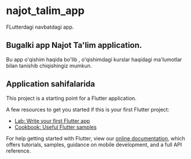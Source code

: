 # najot_talim_app

FLutterdagi navbatdagi app.

## Bugalki app Najot Ta'lim application.
Bu app o'qishim haqida bo'lib , o'qishimdagi kurslar haqidagi ma'lumotlar bilan tanishib chiqishingiz mumkun.

## Application sahifalarida

This project is a starting point for a Flutter application.

A few resources to get you started if this is your first Flutter project:

- [Lab: Write your first Flutter app](https://flutter.dev/docs/get-started/codelab)
- [Cookbook: Useful Flutter samples](https://flutter.dev/docs/cookbook)

For help getting started with Flutter, view our
[online documentation](https://flutter.dev/docs), which offers tutorials,
samples, guidance on mobile development, and a full API reference.

